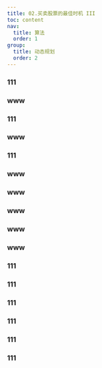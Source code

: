 ```yaml
---
title: 02.买卖股票的最佳时机 III
toc: content
nav:
  title: 算法
  order: 1
group:
  title: 动态规划
  order: 2
---
```


### 111

### www

### 111

### www

### 111

### www

### www

### www

### www

### www

### 111

### 111

### 111

### 111

### 111

### 111
